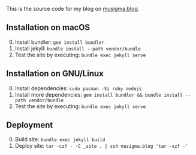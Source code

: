 This is the source code for my blog on [musigma.blog](https://musigma.blog/).

## Installation on macOS
0. Install bundler: `gem install bundler`
0. Install jekyll: `bundle install --path vendor/bundle`
0. Test the site by executing: `bundle exec jekyll serve`

## Installation on GNU/Linux
0. Install dependencies: `sudo pacman -Si ruby nodejs`
0. Install more dependencies: `gem install bundler && bundle install --path vendor/bundle`
0. Test the site by executing: `bundle exec jekyll serve`

## Deployment
0. Build site: `bundle exec jekyll build`
0. Deploy site: `tar -czf - -C _site . | ssh musigma.blog 'tar -xzf -'`
